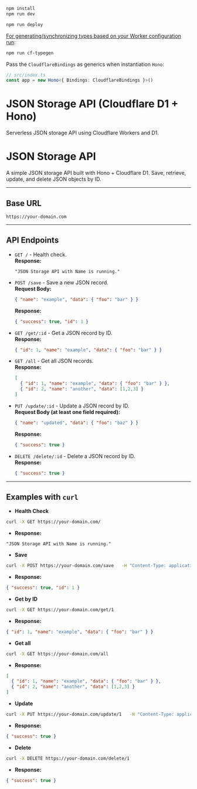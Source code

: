 ```txt
npm install
npm run dev
```

```txt
npm run deploy
```

[For generating/synchronizing types based on your Worker configuration run](https://developers.cloudflare.com/workers/wrangler/commands/#types):

```txt
npm run cf-typegen
```

Pass the `CloudflareBindings` as generics when instantiation `Hono`:

```ts
// src/index.ts
const app = new Hono<{ Bindings: CloudflareBindings }>()
```

# JSON Storage API (Cloudflare D1 + Hono)
Serverless JSON storage API using Cloudflare Workers and D1.

# JSON Storage API

A simple JSON storage API built with Hono + Cloudflare D1.
Save, retrieve, update, and delete JSON objects by ID.

---

## Base URL
```
https://your-domain.com
```

---

## API Endpoints

- `GET /` - Health check.  
  **Response:** 
  ```str
  "JSON Storage API with Name is running."
  ```

- `POST /save` - Save a new JSON record.  
  **Request Body:**
  ```json
  { "name": "example", "data": { "foo": "bar" } }
  ```  
  **Response:**
  ```json
  { "success": true, "id": 1 }
  ```

- `GET /get/:id` - Get a JSON record by ID.  
  **Response:**
  ```json
  { "id": 1, "name": "example", "data": { "foo": "bar" } }
  ```

- `GET /all` - Get all JSON records.  
  **Response:**
  ```json
  [
    { "id": 1, "name": "example", "data": { "foo": "bar" } },
    { "id": 2, "name": "another", "data": [1,2,3] }
  ]
  ```

- `PUT /update/:id` - Update a JSON record by ID.  
  **Request Body (at least one field required):**
  ```json
  { "name": "updated", "data": { "foo": "baz" } }
  ```  
  **Response:**
  ```json
  { "success": true }
  ```

- `DELETE /delete/:id` - Delete a JSON record by ID.  
  **Response:**
  ```json
  { "success": true }
  ```

---

## Examples with `curl`

- **Health Check**
```bash
curl -X GET https://your-domain.com/
```
- **Response:**
```str
"JSON Storage API with Name is running."
```

- **Save**
```bash
curl -X POST https://your-domain.com/save   -H "Content-Type: application/json"   -d '{"name":"example","data":{"foo":"bar"}}'
```
- **Response:**
```json
{ "success": true, "id": 1 }
```

- **Get by ID**
```bash
curl -X GET https://your-domain.com/get/1
```
- **Response:**
```json
{ "id": 1, "name": "example", "data": { "foo": "bar" } }
```

- **Get all**
```bash
curl -X GET https://your-domain.com/all
```
- **Response:**
```json
[
  { "id": 1, "name": "example", "data": { "foo": "bar" } },
  { "id": 2, "name": "another", "data": [1,2,3] }
]
```

- **Update**
```bash
curl -X PUT https://your-domain.com/update/1   -H "Content-Type: application/json"   -d '{"name":"updated","data":{"foo":"baz"}}'
```
- **Response:**
```json
{ "success": true }
```

- **Delete**
```bash
curl -X DELETE https://your-domain.com/delete/1
```
- **Response:**
```json
{ "success": true }
```
